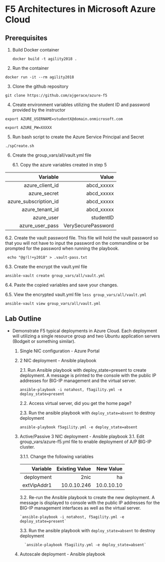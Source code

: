 # F5 Architectures in Microsoft Azure Cloud

## Prerequisites
1. Build Docker container

   `docker build -t agility2018 . `

2. Run the container

  `docker run -it --rm agility2018 `

3. Clone the github repository

  `git clone https://github.com/ajgerace/azure-f5`

4. Create environment variables utilizing the student ID and password provided by the instructor

  ` export AZURE_USERNAME=studentX@domain.onmicrosoft.com `

  ` export AZURE_PW=XXXXX `

5. Run bash script to create the Azure Service Principal and Secret

  ` ./spCreate.sh `

6. Create the group_vars/all/vault.yml file

   6.1. Copy the azure variables created in step 5


| Variable             | Value |
| --------------------:|------:|  
| azure_client_id      | abcd_xxxxx |
| azure_secret         | abcd_xxxxx      |
| azure_subscription_id| abcd_xxxxx      |
| azure_tenant_id      | abcd_xxxxx      |
| azure_user           | studentID      |
| azure_user_pass      | VerySecurePassword

   6.2. Create the vault password file. This file will hold the vault password so that you will not have to input the password on the commandline or be prompted for the password when running the playbook.  

  ` echo "@g!l!+y2018" > .vault-pass.txt`

   6.3. Create the encrypt the vault.yml file

  ` ansible-vault create group_vars/all/vault.yml `

   6.4. Paste the copied variables and save your changes.

   6.5. View the encrypted vault.yml file
  ` less group_vars/all/vault.yml `

  ` ansible-vault view group_vars/all/vault.yml `



## Lab Outline
* Demonstrate F5 typical deployments in Azure Cloud. Each  deployment will utilizing a single resource group and two Ubuntu application servers (Bodgeit or something similar).

    1. Single NIC configuration - Azure Portal

    2. 2 NIC deployment - Ansible playbook

       2.1. Run Ansible playbook with deploy_state=present to create deployment. A message is printed to the console with the  public IP addresses for BIG-IP management and the virtual server.

         `ansible-playbook -i notahost, f5agility.yml -e deploy_state=present `

       2.2. Access virtual server, did you get the home page?

       2.3. Run the ansible playbook with `deploy_state=absent` to destroy deployment

         `ansible-playbook f5agility.yml -e deploy_state=absent`


    3. Active/Passive 3 NIC deployment - Ansible playbook
       3.1. Edit group_vars/azure-f5.yml file to enable deployment of A/P BIG-IP cluster.

       3.1.1. Change the following variables


          | Variable             | Existing Value | New Value |
          | --------------------:|------:|-----:|
          | deployment | 2nic | ha |
          | extVipAddr1 | 10.0.10.246 | 10.0.10.10 |


       3.2. Re-run the Ansible playbook to create the new deployment. A message is displayed to console with the public IP addresses for the BIG-IP management interfaces as well as the virtual server.

           `ansible-playbook -i notahost, f5agility.yml -e deploy_state=present`  


       3.3. Run the ansible playbook with `deploy_state=absent` to destroy deployment

             `ansible-playbook f5agility.yml -e deploy_state=absent`


    4. Autoscale deployment - Ansible playbook
